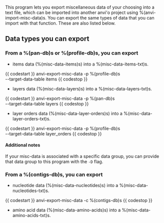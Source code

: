 This program lets you export miscellaneous data of your choosing into a text file, which can be imported into another anvi'o project using %(anvi-import-misc-data)s. You can export the same types of data that you can import with that function. These are also listed below.

## Data types you can export 

### From a %(pan-db)s or %(profile-db)s, you can export 

- items data (%(misc-data-items)s) into a %(misc-data-items-txt)s. 

{{ codestart }}
anvi-export-misc-data -p %(profile-db)s \
                      --target-data-table items 
{{ codestop }}

- layers data (%(misc-data-layers)s) into a %(misc-data-layers-txt)s.  

{{ codestart }}
anvi-export-misc-data -p %(pan-db)s \
                      --target-data-table layers 
{{ codestop }}

- layer orders data (%(misc-data-layer-orders)s) into a %(misc-data-layer-orders-txt)s. 

{{ codestart }}
anvi-export-misc-data -p %(profile-db)s \
                      --target-data-table layer_orders 
{{ codestop }}

#### Additional notes

If your misc-data is associated with a specific data group, you can provide that data group to this program with the `-D` flag. 

### From a %(contigs-db)s, you can export 

- nucleotide data (%(misc-data-nucleotides)s) into a %(misc-data-nucleotides-txt)s.

{{ codestart }}
anvi-export-misc-data -c %(contigs-db)s 
{{ codestop }}

- amino acid data (%(misc-data-amino-acids)s) into a %(misc-data-amino-acids-txt)s.
